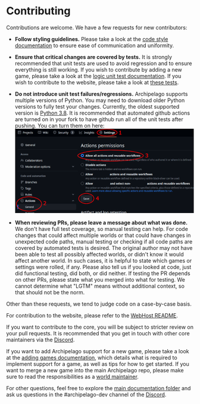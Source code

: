 # Contributing
Contributions are welcome. We have a few requests for new contributors:

* **Follow styling guidelines.**
  Please take a look at the [code style documentation](/docs/style.md)
  to ensure ease of communication and uniformity.

* **Ensure that critical changes are covered by tests.** 
It is strongly recommended that unit tests are used to avoid regression and to ensure everything is still working.
If you wish to contribute by adding a new game, please take a look at the [logic unit test documentation](/docs/tests.md).
If you wish to contribute to the website, please take a look at [these tests](/test/webhost).

* **Do not introduce unit test failures/regressions.**
Archipelago supports multiple versions of Python. You may need to download older Python versions to fully test
your changes. Currently, the oldest supported version is [Python 3.8](https://www.python.org/downloads/release/python-380/). 
It is recommended that automated github actions are turned on in your fork to have github run all of the unit tests after pushing.
You can turn them on here:  
![Github actions example](./img/github-actions-example.png)

* **When reviewing PRs, please leave a message about what was done.**
We don't have full test coverage, so manual testing can help.
For code changes that could affect multiple worlds or that could have changes in unexpected code paths, manual testing
or checking if all code paths are covered by automated tests is desired. The original author may not have been able
to test all possibly affected worlds, or didn't know it would affect another world. In such cases, it is helpful to
state which games or settings were rolled, if any.
Please also tell us if you looked at code, just did functional testing, did both, or did neither.
If testing the PR depends on other PRs, please state what you merged into what for testing.
We cannot determine what "LGTM" means without additional context, so that should not be the norm.

Other than these requests, we tend to judge code on a case-by-case basis. 

For contribution to the website, please refer to the [WebHost README](/WebHostLib/README.md).

If you want to contribute to the core, you will be subject to stricter review on your pull requests. It is recommended
that you get in touch with other core maintainers via the [Discord](https://archipelago.gg/discord).

If you want to add Archipelago support for a new game, please take a look at the [adding games documentation](/docs/adding%20games.md), which details what is required 
to implement support for a game, as well as tips for how to get started.
If you want to merge a new game into the main Archipelago repo, please make sure to read the responsibilities as a 
[world maintainer](/docs/world%20maintainer.md).  

For other questions, feel free to explore the [main documentation folder](/docs/) and ask us questions in the #archipelago-dev channel 
of the [Discord](https://archipelago.gg/discord).
